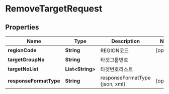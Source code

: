 
# RemoveTargetRequest

## Properties
Name | Type | Description | Notes
------------ | ------------- | ------------- | -------------
**regionCode** | **String** | REGION코드 |  [optional]
**targetGroupNo** | **String** | 타겟그룹번호 | 
**targetNoList** | **List&lt;String&gt;** | 타겟번호리스트 | 
**responseFormatType** | **String** | responseFormatType {json, xml} |  [optional]



